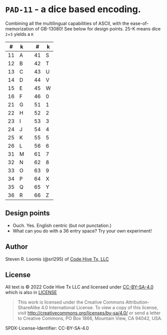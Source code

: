 # `PAD-11` - a dice based encoding.

Combining all the multilingual capabilities of ASCII,
with the ease-of-memorization of GB-13080! See below for design points.
25-K means dice `2`+`5` yields a `K`

| #  | k | | #  | k |
| - | - | - | - | - |
| 11 | A | | 41 | S |
| 12 | B | | 42 | T |
| 13 | C | | 43 | U |
| 14 | D | | 44 | V |
| 15 | E | | 45 | W |
| 16 | F | | 46 | 0 |
| 21 | G | | 51 | 1 |
| 22 | H | | 52 | 2 |
| 23 | I | | 53 | 3 |
| 24 | J | | 54 | 4 |
| 25 | K | | 55 | 5 |
| 26 | L | | 56 | 6 |
| 31 | M | | 61 | 7 |
| 32 | N | | 62 | 8 |
| 33 | O | | 63 | 9 |
| 34 | P | | 64 | X |
| 35 | Q | | 65 | Y |
| 36 | R | | 66 | Z |

## Design points

- Ouch. Yes. English centric (but not punctation.)
- What can you do with a 36 entry space? Try your own experiment!

## Author

Steven R. Loomis (@srl295) of [Code Hive Tx, LLC](https://codehivetx.us)

## License

All text is © 2022 Code Hive Tx LLC and licensed under [CC-BY-SA-4.0](http://creativecommons.org/licenses/by-sa/4.0/) which is also in [LICENSE](./LICENSE)

> This work is licensed under the Creative Commons Attribution-ShareAlike 4.0 International License. To view a copy of this license, visit <http://creativecommons.org/licenses/by-sa/4.0/> or send a letter to Creative Commons, PO Box 1866, Mountain View, CA 94042, USA.

SPDX-License-Identifier: CC-BY-SA-4.0
